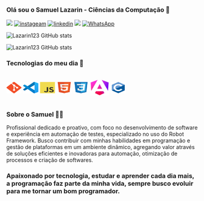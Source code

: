 ### Olá sou o Samuel Lazarin - Ciências da Computação 🤖 

<a href="https://discord.gg/8ppaJTyN" target="_blank"><img src="https://img.shields.io/badge/Discord-7289DA?style=for-the-badge&logo=discord&logoColor=white" target="_blank"></a> 
[![instageam](https://img.shields.io/badge/Instagram-E4405F?style=for-the-badge&logo=instagram&logoColor=white)](https://www.instagram.com/sam_lazarin/)
[![linkedin](https://img.shields.io/badge/LinkedIn-0077B5?style=for-the-badge&logo=linkedin&logoColor=white)](https://www.linkedin.com/in/samuel-lazarin-132b4124a/)
<a href = "mailto:samuel.lazarin12@gmail.com"><img src="https://img.shields.io/badge/-Gmail-%23333?style=for-the-badge&logo=gmail&logoColor=white" target="_blank"></a>
[![WhatsApp](https://img.shields.io/badge/WhatsApp-25D366?style=for-the-badge&logo=whatsapp&logoColor=white)](https://wa.me/5511946701625)

![Lazarin123 GitHub stats](https://github-readme-stats.vercel.app/api?username=Lazarin123&theme=blue-green)

![Lazarin123 GitHub stats](https://github-readme-stats.vercel.app/api/top-langs/?username=Lazarin123&theme=blue-green)

### Tecnologias do meu dia 🤖

<div style="display: inline_block"><br/>
  <img align="center" alt="Samuel-Git" height="30" width="40" src="https://raw.githubusercontent.com/devicons/devicon/master/icons/git/git-original.svg">
  <img align="center" alt="Samuel-Vs Code" height="30" width="40" src="https://raw.githubusercontent.com/devicons/devicon/master/icons/vscode/vscode-original.svg">
  <img align="center" alt="Samuel-JavaScript" height="30" width="40" src="https://raw.githubusercontent.com/devicons/devicon/master/icons/javascript/javascript-original.svg">
  <img align="center" alt="Samuel-HTML" height="30" width="40" src="https://raw.githubusercontent.com/devicons/devicon/master/icons/html5/html5-original.svg">
  <img align="center" alt="Samuel-CSS" height="30" width="40" src="https://raw.githubusercontent.com/devicons/devicon/master/icons/css3/css3-original.svg">
  <img align="center" alt="Samuel-Angular" height="40" width="50" src="https://raw.githubusercontent.com/devicons/devicon/master/icons/angular/angular-original.svg">
  <img align="center" alt="Samuel-C" height="30" width="40" src="https://raw.githubusercontent.com/devicons/devicon/master/icons/c/c-original.svg">
</div> </br>

### Sobre o Samuel 🧑‍💻
Profissional dedicado e proativo, com foco no desenvolvimento de software e experiência em automação de testes, especializado no uso do Robot Framework. Busco contribuir com minhas habilidades em programação e gestão de plataformas em um ambiente dinâmico, agregando valor através de soluções eficientes e inovadoras para automação, otimização de processos e criação de softwares.

### Apaixonado por tecnologia, estudar e aprender cada dia mais, a programação faz parte da minha vida, sempre busco evoluir para me tornar um bom programador.

